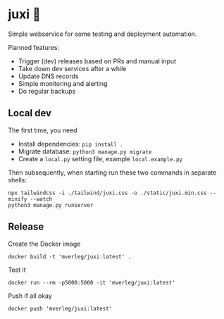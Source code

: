 
# juxi 🦎

Simple webservice for some testing and deployment automation.

Planned features:

* Trigger (dev) releases based on PRs and manual input
* Take down dev services after a while
* Update DNS records
* Simple monitoring and alerting
* Do regular backups

## Local dev

The first time, you need

* Install dependencies: `pip install .`
* Migrate database: `python3 manage.py migrate`
* Create a `local.py` setting file, example `local.example.py`

Then subsequently, when starting run these two commands in separate shells:

    npx tailwindcss -i ./tailwind/juxi.css -o ./static/juxi.min.css --minify --watch
    python3 manage.py runserver

## Release

Create the Docker image

    docker build -t 'mverleg/juxi:latest' .

Test it

    docker run --rm -p5000:5000 -it 'mverleg/juxi:latest'
    
Push if all okay

    docker push 'mverleg/juxi:latest'

